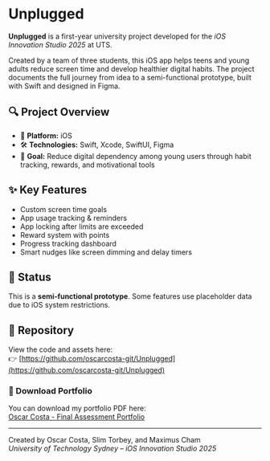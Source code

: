 # Unplugged

**Unplugged** is a first-year university project developed for the *iOS Innovation Studio 2025* at UTS.

Created by a team of three students, this iOS app helps teens and young adults reduce screen time and develop healthier digital habits. The project documents the full journey from idea to a semi-functional prototype, built with Swift and designed in Figma.

## 🔍 Project Overview

- 📱 **Platform:** iOS  
- 🛠️ **Technologies:** Swift, Xcode, SwiftUI, Figma  
- 🎯 **Goal:** Reduce digital dependency among young users through habit tracking, rewards, and motivational tools

## ✨ Key Features

- Custom screen time goals
- App usage tracking & reminders
- App locking after limits are exceeded
- Reward system with points
- Progress tracking dashboard
- Smart nudges like screen dimming and delay timers

## 🚀 Status

This is a **semi-functional prototype**. Some features use placeholder data due to iOS system restrictions.

## 📂 Repository

View the code and assets here:  
👉 [https://github.com/oscarcosta-git/Unplugged](https://github.com/oscarcosta-git/Unplugged)

### 📄 Download Portfolio

You can download my portfolio PDF here:  
[Oscar Costa - Final Assessment Portfolio](./Oscar%20Costa%20-%2040007%20iOS%20Innovation%20Studio%20-%20Final%20Assessment.pdf)

---

Created by Oscar Costa, Slim Torbey, and Maximus Cham  
*University of Technology Sydney – iOS Innovation Studio 2025*

